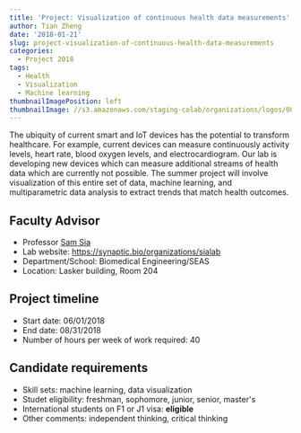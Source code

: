 ```yaml
---
title: 'Project: Visualization of continuous health data measurements'
author: Tian Zheng
date: '2018-01-21'
slug: project-visualization-of-continuous-health-data-measurements
categories:
  - Project 2018
tags:
  - Health
  - Visualization
  - Machine learning
thumbnailImagePosition: left
thumbnailImage: //s3.amazonaws.com/staging-colab/organizations/logos/000/000/002/profile/sialab.png?1430667214
---
```

The ubiquity of current smart and IoT devices has the potential to transform healthcare. For example, current devices can measure continuously activity levels, heart rate, blood oxygen levels, and electrocardiogram. Our lab is developing new devices which can measure additional streams of health data which are currently not possible.  The summer project will involve visualization of this entire set of data, machine learning, and multiparametric data analysis to extract trends that match health outcomes.

## Faculty Advisor
+ Professor [Sam Sia](http://bme.columbia.edu/samuel-k-sia)
+ Lab website: https://synaptic.bio/organizations/sialab
+ Department/School: Biomedical Engineering/SEAS
+ Location: Lasker building, Room 204

## Project timeline
+ Start date: 06/01/2018
+ End date: 08/31/2018
+ Number of hours per week of work required: 40

## Candidate requirements
+ Skill sets: machine learning, data visualization
+ Studet eligibility: freshman, sophomore, junior, senior, master's
+ International students on F1 or J1 visa: **eligible**
+ Other comments: independent thinking, critical thinking